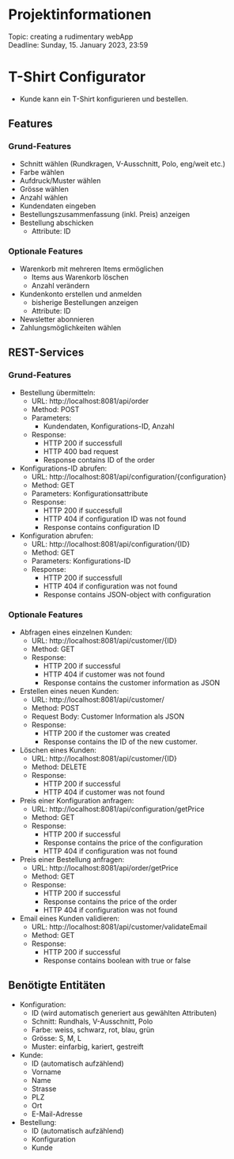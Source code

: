 # Projektinformationen
Topic: creating a rudimentary webApp<br>
Deadline: Sunday, 15. January 2023, 23:59

# T-Shirt Configurator
- Kunde kann ein T-Shirt konfigurieren und bestellen.

## Features
### Grund-Features
- Schnitt wählen (Rundkragen, V-Ausschnitt, Polo, eng/weit etc.)
- Farbe wählen
- Aufdruck/Muster wählen
- Grösse wählen
- Anzahl wählen
- Kundendaten eingeben
- Bestellungszusammenfassung (inkl. Preis) anzeigen
- Bestellung abschicken
    - Attribute: ID

### Optionale Features
- Warenkorb mit mehreren Items ermöglichen
    - Items aus Warenkorb löschen
    - Anzahl verändern
- Kundenkonto erstellen und anmelden
    - bisherige Bestellungen anzeigen
    - Attribute: ID
- Newsletter abonnieren
- Zahlungsmöglichkeiten wählen

## REST-Services
### Grund-Features
- Bestellung übermitteln:
    - URL: http://localhost:8081/api/order
    - Method: POST
    - Parameters:
        - Kundendaten, Konfigurations-ID, Anzahl
    - Response:
        - HTTP 200 if successfull
        - HTTP 400 bad request
        - Response contains ID of the order
- Konfigurations-ID abrufen:
    - URL: http://localhost:8081/api/configuration/{configuration}
    - Method: GET
    - Parameters: Konfigurationsattribute
    - Response:
        - HTTP 200 if successfull
        - HTTP 404 if configuration ID was not found
        - Response contains configuration ID
- Konfiguration abrufen:
    - URL: http://localhost:8081/api/configuration/{ID}
    - Method: GET
    - Parameters: Konfigurations-ID
    - Response:
        - HTTP 200 if successfull
        - HTTP 404 if configuration was not found
        - Response contains JSON-object with configuration

### Optionale Features
- Abfragen eines einzelnen Kunden:
    - URL: http://localhost:8081/api/customer/{ID}
    - Method: GET
    - Response:
        - HTTP 200 if successful
        - HTTP 404 if customer was not found
        - Response contains the customer information as JSON
- Erstellen eines neuen Kunden:
    - URL: http://localhost:8081/api/customer/
    - Method: POST
    - Request Body: Customer Information als JSON
    - Response:
        - HTTP 200 if the customer was created
        - Response contains the ID of the new customer.
- Löschen eines Kunden:
    - URL: http://localhost:8081/api/customer/{ID}
    - Method: DELETE
    - Response:
        - HTTP 200 if successful
        - HTTP 404 if customer was not found
- Preis einer Konfiguration anfragen:
    - URL: http://localhost:8081/api/configuration/getPrice
    - Method: GET
    - Response:
        - HTTP 200 if successful
        - Response contains the price of the configuration
        - HTTP 404 if configuration was not found
- Preis einer Bestellung anfragen:
    - URL: http://localhost:8081/api/order/getPrice
    - Method: GET
    - Response:
        - HTTP 200 if successful
        - Response contains the price of the order
        - HTTP 404 if configuration was not found
- Email eines Kunden validieren:
    - URL: http://localhost:8081/api/customer/validateEmail
    - Method: GET
    - Response:
        - HTTP 200 if successful
        - Response contains boolean with true or false

## Benötigte Entitäten
- Konfiguration:
    - ID (wird automatisch generiert aus gewählten Attributen)
    - Schnitt: Rundhals, V-Ausschnitt, Polo
    - Farbe: weiss, schwarz, rot, blau, grün
    - Grösse: S, M, L
    - Muster: einfarbig, kariert, gestreift
- Kunde:
    - ID (automatisch aufzählend)
    - Vorname
    - Name
    - Strasse
    - PLZ
    - Ort
    - E-Mail-Adresse
- Bestellung:
    - ID (automatisch aufzählend)
    - Konfiguration
    - Kunde
